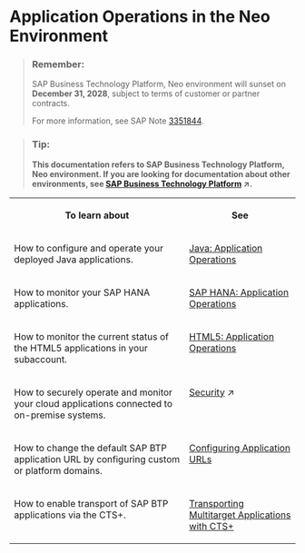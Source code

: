 <!-- loio0c6513e0468d4796a7cb2badbf9c332c -->

# Application Operations in the Neo Environment

> ### Remember:  
> SAP Business Technology Platform, Neo environment will sunset on **December 31, 2028**, subject to terms of customer or partner contracts.
> 
> For more information, see SAP Note [3351844](https://launchpad.support.sap.com/#/notes/3351844).

> ### Tip:  
> **This documentation refers to SAP Business Technology Platform, Neo environment. If you are looking for documentation about other environments, see [SAP Business Technology Platform](https://help.sap.com/viewer/65de2977205c403bbc107264b8eccf4b/Cloud/en-US/6a2c1ab5a31b4ed9a2ce17a5329e1dd8.html "SAP Business Technology Platform (SAP BTP) is an integrated offering comprised of four technology portfolios: database and data management, application development and integration, analytics, and intelligent technologies. The platform offers users the ability to turn data into business value, compose end-to-end business processes, and build and extend SAP applications quickly.") :arrow_upper_right:.**


<table>
<tr>
<th valign="top">

To learn about



</th>
<th valign="top">

See



</th>
</tr>
<tr>
<td valign="top">

How to configure and operate your deployed Java applications.



</td>
<td valign="top">

[Java: Application Operations](java-application-operations-76f6dcf.md)



</td>
</tr>
<tr>
<td valign="top">

How to monitor your SAP HANA applications.



</td>
<td valign="top">

[SAP HANA: Application Operations](sap-hana-application-operations-6902b48.md)



</td>
</tr>
<tr>
<td valign="top">

How to monitor the current status of the HTML5 applications in your subaccount.



</td>
<td valign="top">

[HTML5: Application Operations](html5-application-operations-ef21fb1.md)



</td>
</tr>
<tr>
<td valign="top">

How to securely operate and monitor your cloud applications connected to on-premise systems.



</td>
<td valign="top">

[Security](https://help.sap.com/viewer/65de2977205c403bbc107264b8eccf4b/Cloud/en-US/e129aa20c78c4a9fb379b9803b02e5f6.html "Use the security features and functions of SAP BTP to support the security policies of your organization.") :arrow_upper_right:



</td>
</tr>
<tr>
<td valign="top">

How to change the default SAP BTP application URL by configuring custom or platform domains.



</td>
<td valign="top">

[Configuring Application URLs](configuring-application-urls-7ceeaa5.md) 



</td>
</tr>
<tr>
<td valign="top">

How to enable transport of SAP BTP applications via the CTS+.



</td>
<td valign="top">

[Transporting Multitarget Applications with CTS+](../30-development-neo/transporting-multitarget-applications-with-cts-f598f69.md) 



</td>
</tr>
</table>

